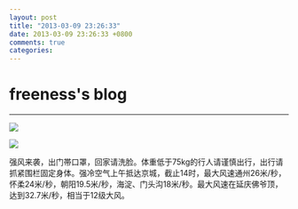 ```yaml
---
layout: post
title: "2013-03-09 23:26:33"
date: 2013-03-09 23:26:33 +0800
comments: true
categories: 
---
```


# freeness's blog

----------

![](http://okqmqrbgo.bkt.clouddn.com/201303092326331.jpg)

![](http://okqmqrbgo.bkt.clouddn.com/201303092326332.jpg)

>
强风来袭，出门帯口罩，回家请洗脸。体重低于75kg的行人请谨慎出行，出行请抓紧围栏固定身体。强冷空气上午抵达京城，截止14时，最大风速通州26米/秒，怀柔24米/秒，朝阳19.5米/秒，海淀、门头沟18米/秒。最大风速在延庆佛爷顶，达到32.7米/秒，相当于12级大风。